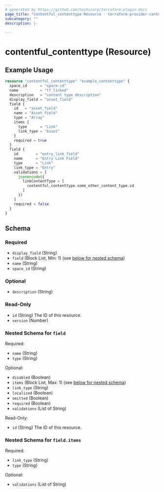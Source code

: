 ```yaml
---
# generated by https://github.com/hashicorp/terraform-plugin-docs
page_title: "contentful_contenttype Resource - terraform-provider-contentful"
subcategory: ""
description: |-
  
---
```


# contentful_contenttype (Resource)



## Example Usage

```terraform
resource "contentful_contenttype" "example_contenttype" {
  space_id      = "space-id"
  name          = "tf_linked"
  description   = "content type description"
  display_field = "asset_field"
  field {
    id   = "asset_field"
    name = "Asset Field"
    type = "Array"
    items {
      type      = "Link"
      link_type = "Asset"
    }
    required = true
  }
  field {
    id        = "entry_link_field"
    name      = "Entry Link Field"
    type      = "Link"
    link_type = "Entry"
    validations = [
      jsonencode({
        linkContentType = [
          contentful_contenttype.some_other_content_type.id
        ]
      })
    ]
    required = false
  }
}
```

<!-- schema generated by tfplugindocs -->
## Schema

### Required

- `display_field` (String)
- `field` (Block List, Min: 1) (see [below for nested schema](#nestedblock--field))
- `name` (String)
- `space_id` (String)

### Optional

- `description` (String)

### Read-Only

- `id` (String) The ID of this resource.
- `version` (Number)

<a id="nestedblock--field"></a>
### Nested Schema for `field`

Required:

- `name` (String)
- `type` (String)

Optional:

- `disabled` (Boolean)
- `items` (Block List, Max: 1) (see [below for nested schema](#nestedblock--field--items))
- `link_type` (String)
- `localized` (Boolean)
- `omitted` (Boolean)
- `required` (Boolean)
- `validations` (List of String)

Read-Only:

- `id` (String) The ID of this resource.

<a id="nestedblock--field--items"></a>
### Nested Schema for `field.items`

Required:

- `link_type` (String)
- `type` (String)

Optional:

- `validations` (List of String)
